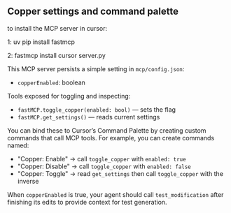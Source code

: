 Copper settings and command palette
----------------------------------

to install the MCP server in cursor:

1: uv pip install fastmcp

2: fastmcp install cursor server.py

This MCP server persists a simple setting in `mcp/config.json`:

- `copperEnabled`: boolean

Tools exposed for toggling and inspecting:

- `fastMCP.toggle_copper(enabled: bool)` — sets the flag
- `fastMCP.get_settings()` — reads current settings

You can bind these to Cursor’s Command Palette by creating custom commands that call MCP tools. For example, you can create commands named:

- "Copper: Enable" → call `toggle_copper` with `enabled: true`
- "Copper: Disable" → call `toggle_copper` with `enabled: false`
- "Copper: Toggle" → read `get_settings` then call `toggle_copper` with the inverse

When `copperEnabled` is true, your agent should call `test_modification` after finishing its edits to provide context for test generation.

